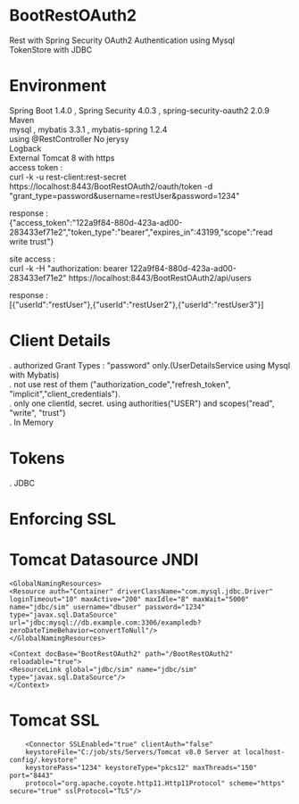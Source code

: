 # BootRestOAuth2
Rest with Spring Security OAuth2 Authentication using Mysql<br>
TokenStore with JDBC 

# Environment
Spring Boot 1.4.0 , Spring Security 4.0.3 , spring-security-oauth2 2.0.9<br>
Maven<br>
mysql , mybatis 3.3.1 , mybatis-spring 1.2.4<br>
using @RestController No jerysy<br>
Logback<br>
External Tomcat 8 with https<br>
access token :<br>
curl -k  -u rest-client:rest-secret https://localhost:8443/BootRestOAuth2/oauth/token -d "grant_type=password&username=restUser&password=1234"

response :<br>
{"access_token":"122a9f84-880d-423a-ad00-283433ef71e2","token_type":"bearer","expires_in":43199,"scope":"read write trust"}

 
site access :<br>
curl -k -H "authorization: bearer 122a9f84-880d-423a-ad00-283433ef71e2" https://localhost:8443/BootRestOAuth2/api/users

response :<br>
[{"userId":"restUser"},{"userId":"restUser2"},{"userId":"restUser3"}]

# Client Details
. authorized Grant Types : "password" only.(UserDetailsService using Mysql with Mybatis)<br>
. not use rest of them ("authorization_code","refresh_token", "implicit","client_credentials").<br>
. only one clientId, secret. using authorities("USER") and scopes("read", "write", "trust")<br>
. In Memory 

# Tokens
. JDBC

# Enforcing SSL

# Tomcat Datasource JNDI
```
<GlobalNamingResources>
<Resource auth="Container" driverClassName="com.mysql.jdbc.Driver" 
loginTimeout="10" maxActive="200" maxIdle="8" maxWait="5000" 
name="jdbc/sim" username="dbuser" password="1234" 
type="javax.sql.DataSource"
url="jdbc:mysql://db.example.com:3306/exampledb?zeroDateTimeBehavior=convertToNull"/>      
</GlobalNamingResources>

<Context docBase="BootRestOAuth2" path="/BootRestOAuth2" reloadable="true">
<ResourceLink global="jdbc/sim" name="jdbc/sim" type="javax.sql.DataSource"/>
</Context>
```

# Tomcat SSL
```
    <Connector SSLEnabled="true" clientAuth="false" 
    keystoreFile="C:/job/sts/Servers/Tomcat v8.0 Server at localhost-config/.keystore" 
    keystorePass="1234" keystoreType="pkcs12" maxThreads="150" port="8443"
    protocol="org.apache.coyote.http11.Http11Protocol" scheme="https" secure="true" sslProtocol="TLS"/>
```
